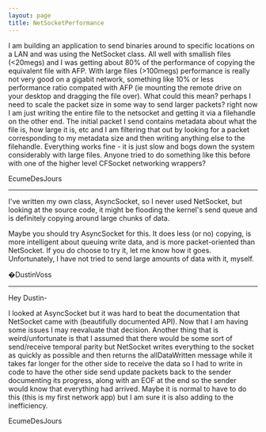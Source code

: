 ```yaml
---
layout: page
title: NetSocketPerformance
---
```


I am building an application to send binaries around to specific locations on a LAN and was using the NetSocket class.  All well with smallish files (<20megs) and I was getting about 80% of the performance of copying the equivalent file with AFP.  With large files (>100megs) performance is really not very good on a gigabit network, something like 10% or less performance ratio compated with AFP (ie mounting the remote drive on your desktop and dragging the file over).  What could this mean?  perhaps I need to scale the packet size in some way to send larger packets?  right now I am just writing the entire file to the netsocket and getting it via a filehandle on the other end.  The initial packet I send contains metadata about what the file is, how large it is, etc and I am filtering that out by looking for a packet corresponding to my metadata size and then writing anything else to the filehandle.  Everything works fine - it is just slow and bogs down the system considerably with large files.  Anyone tried to do something like this before with one of the higher level CFSocket networking wrappers?

EcumeDesJours

----

I've written my own class, AsyncSocket, so I never used NetSocket, but looking at the source code, it might be flooding the kernel's send queue and is definitely copying around large chunks of data.

Maybe you should try AsyncSocket for this. It does less (or no) copying, is more intelligent about queuing write data, and is more packet-oriented than NetSocket. If you do choose to try it, let me know how it goes. Unfortunately, I have not tried to send large amounts of data with it, myself.

�DustinVoss

----

Hey Dustin-

I looked at AsyncSocket but it was hard to beat the documentation that NetSocket came with (beautifully documented API).  Now that I am having some issues I may reevaluate that decision.  Another thing that is weird/unfortunate is that I assumed that there would be some sort of send/receive temporal parity but NetSocket writes everything to the socket as quickly as possible and then returns the allDataWritten message while it takes far longer for the other side to receive the data so I had to write in code to have the other side send update packets back to the sender documenting its progress, along with an EOF at the end so the sender would know that everything had arrived.  Maybe it is normal to have to do this (this is my first network app) but I am sure it is also adding to the inefficiency.  

EcumeDesJours

